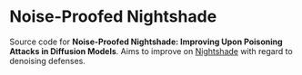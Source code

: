 # Noise-Proofed Nightshade

Source code for **Noise-Proofed Nightshade: Improving Upon Poisoning Attacks in Diffusion Models**. Aims to improve on [Nightshade](https://nightshade.cs.uchicago.edu/whatis.html) with regard to denoising defenses.
